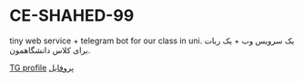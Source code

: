 # CE-SHAHED-99
tiny web service + telegram bot for our class in uni.
یک سرویس وب + یک ربات برای کلاس دانشگاهمون.

[TG profile](https://t.me/shahed_class_bot)
[پروفایل](https://t.me/shahed_class_bot)
